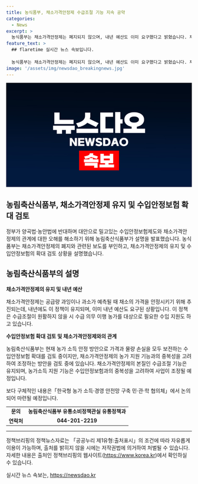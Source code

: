 ```yaml
---
title: 농식품부, 채소가격안정제 수급조절 기능 지속 공약
categories:
  - News
excerpt: >
  농식품부는 채소가격안정제는 폐지되지 않으며, 내년 예산도 이미 요구했다고 밝혔습니다. 채소가격안정제의 농가 지원 기능은 수입안정보험과의 중복성을 고려하여 조정 중이며, 구체적인 방안은 농가 소득·경영 안전망 민·관·학 협의체에서 논의될 예정입니다.
feature_text: >
  ## flaretime 실시간 뉴스 속보입니다.

  농식품부는 채소가격안정제는 폐지되지 않으며, 내년 예산도 이미 요구했다고 밝혔습니다. 채소가격안정제의 농가 지원 기능은 수입안정보험과의 중복성을 고려하여 조정 중이며, 구체적인 방안은 농가 소득·경영 안전망 민·관·학 협의체에서 논의될 예정입니다.
image: '/assets/img/newsdao_breakingnews.jpg'
---
```


<p><img src="/assets/img/newsdao_breakingnews.jpg" alt="flaretime 속보" /></p>

<h2>농림축산식품부, 채소가격안정제 유지 및 수입안정보험 확대 검토</h2>

<p data-ke-size="size16">정부가 양곡법·농안법에 반대하며 대안으로 밀고있는 수입안정보험제도와 채소가격안정제의 관계에 대한 오해를 해소하기 위해 농림축산식품부가 설명을 발표했습니다. 농식품부는 채소가격안정제의 폐지와 관련된 보도를 부인하고, 채소가격안정제의 유지 및 수입안정보험의 확대 검토 상황을 설명했습니다.</p>

<h2 data-ke-size="size26">농림축산식품부의 설명</h2>

<p><b>채소가격안정제의 유지 및 내년 예산</b></p>

<p>채소가격안정제는 공급량 과잉이나 과소가 예측될 때 채소의 가격을 안정시키기 위해 추진되는데, 내년에도 이 정책이 유지되며, 이미 내년 예산도 요구된 상황입니다. 이 정책은 수급조절이 원활하지 않을 시 수급 의무 이행 농가를 대상으로 필요한 수입 지원도 하고 있습니다.</p>

<p><b>수입안정보험 확대 검토 및 채소가격안정제와의 관계</b></p>

<p>농림축산식품부는 현재 농가 소득 안정 방안으로 가격과 물량 손실을 모두 보전하는 수입안정보험 확대를 검토 중이지만, 채소가격안정제의 농가 지원 기능과의 중복성을 고려하여 조정하는 방안을 검토 중에 있습니다. 채소가격안정제의 본질인 수급조절 기능은 유지되며, 농가소득 지원 기능은 수입안정보험과의 중복성을 고려하여 사업이 조정될 예정입니다.</p>

<p>보다 구체적인 내용은「한국형 농가 소득·경영 안전망 구축 민·관·학 협의체」에서 논의되어 마련될 예정입니다.</p>

<table>
    <tr>
        <td style="text-align: center; height: 17px;"><b>문의</b></td>
        <td style="text-align: center; height: 17px;"><b>농림축산식품부 유통소비정책관실 유통정책과</b></td>
    </tr>
    <tr>
        <td style="text-align: center; height: 17px;"><b>연락처</b></td>
        <td style="text-align: center; height: 17px;"><b>044-201-2219</b></td>
    </tr>
</table>

<hr>

<p data-ke-size="size16">정책브리핑의 정책뉴스자료는 「공공누리 제1유형:출처표시」의 조건에 따라 자유롭게 이용이 가능하며, 출처를 밝히지 않을 시에는 저작권법에 의거하여 처벌될 수 있습니다. <br>자세한 내용은 출처인 정책브리핑의 웹사이트(<a href="https://https://www.korea.kr">https://www.korea.kr</a>)에서 확인하실 수 있습니다.</p>
실시간 뉴스 속보는, <a href="https://newsdao.kr" rel="dofollow">https://newsdao.kr</a>


